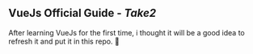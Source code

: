 ## VueJs Official Guide - _Take2_

After learning VueJs for the first time, i thought it will be a good idea to refresh it and put it in this repo. 🤔

